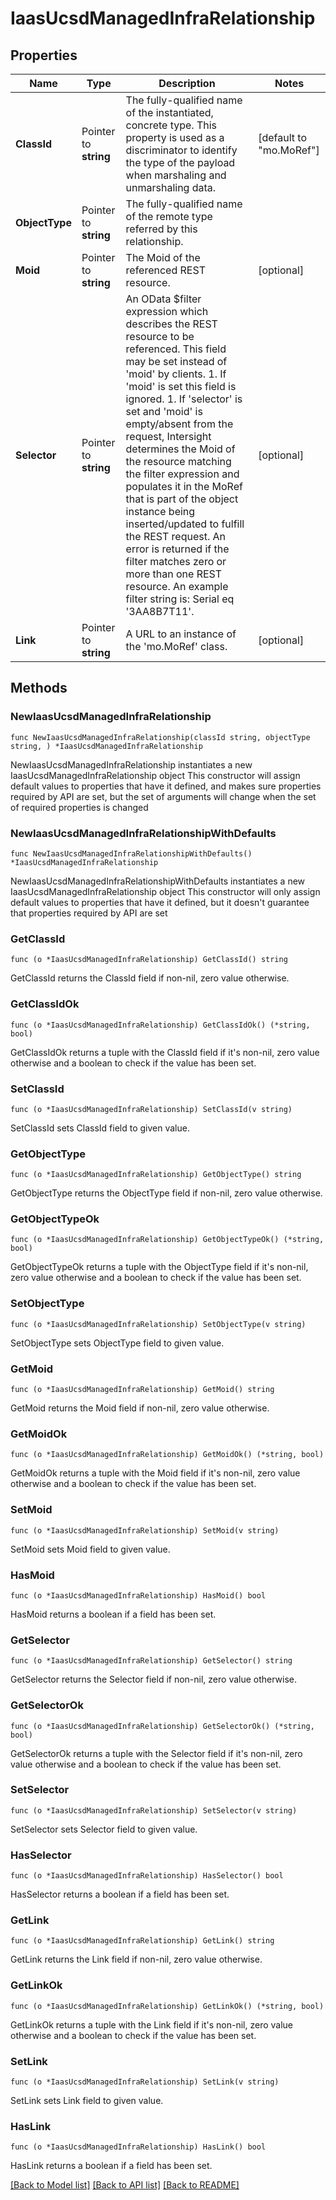 # IaasUcsdManagedInfraRelationship

## Properties

Name | Type | Description | Notes
------------ | ------------- | ------------- | -------------
**ClassId** | Pointer to **string** | The fully-qualified name of the instantiated, concrete type. This property is used as a discriminator to identify the type of the payload when marshaling and unmarshaling data. | [default to "mo.MoRef"]
**ObjectType** | Pointer to **string** | The fully-qualified name of the remote type referred by this relationship. | 
**Moid** | Pointer to **string** | The Moid of the referenced REST resource. | [optional] 
**Selector** | Pointer to **string** | An OData $filter expression which describes the REST resource to be referenced. This field may be set instead of &#39;moid&#39; by clients. 1. If &#39;moid&#39; is set this field is ignored. 1. If &#39;selector&#39; is set and &#39;moid&#39; is empty/absent from the request, Intersight determines the Moid of the resource matching the filter expression and populates it in the MoRef that is part of the object instance being inserted/updated to fulfill the REST request. An error is returned if the filter matches zero or more than one REST resource. An example filter string is: Serial eq &#39;3AA8B7T11&#39;. | [optional] 
**Link** | Pointer to **string** | A URL to an instance of the &#39;mo.MoRef&#39; class. | [optional] 

## Methods

### NewIaasUcsdManagedInfraRelationship

`func NewIaasUcsdManagedInfraRelationship(classId string, objectType string, ) *IaasUcsdManagedInfraRelationship`

NewIaasUcsdManagedInfraRelationship instantiates a new IaasUcsdManagedInfraRelationship object
This constructor will assign default values to properties that have it defined,
and makes sure properties required by API are set, but the set of arguments
will change when the set of required properties is changed

### NewIaasUcsdManagedInfraRelationshipWithDefaults

`func NewIaasUcsdManagedInfraRelationshipWithDefaults() *IaasUcsdManagedInfraRelationship`

NewIaasUcsdManagedInfraRelationshipWithDefaults instantiates a new IaasUcsdManagedInfraRelationship object
This constructor will only assign default values to properties that have it defined,
but it doesn't guarantee that properties required by API are set

### GetClassId

`func (o *IaasUcsdManagedInfraRelationship) GetClassId() string`

GetClassId returns the ClassId field if non-nil, zero value otherwise.

### GetClassIdOk

`func (o *IaasUcsdManagedInfraRelationship) GetClassIdOk() (*string, bool)`

GetClassIdOk returns a tuple with the ClassId field if it's non-nil, zero value otherwise
and a boolean to check if the value has been set.

### SetClassId

`func (o *IaasUcsdManagedInfraRelationship) SetClassId(v string)`

SetClassId sets ClassId field to given value.


### GetObjectType

`func (o *IaasUcsdManagedInfraRelationship) GetObjectType() string`

GetObjectType returns the ObjectType field if non-nil, zero value otherwise.

### GetObjectTypeOk

`func (o *IaasUcsdManagedInfraRelationship) GetObjectTypeOk() (*string, bool)`

GetObjectTypeOk returns a tuple with the ObjectType field if it's non-nil, zero value otherwise
and a boolean to check if the value has been set.

### SetObjectType

`func (o *IaasUcsdManagedInfraRelationship) SetObjectType(v string)`

SetObjectType sets ObjectType field to given value.


### GetMoid

`func (o *IaasUcsdManagedInfraRelationship) GetMoid() string`

GetMoid returns the Moid field if non-nil, zero value otherwise.

### GetMoidOk

`func (o *IaasUcsdManagedInfraRelationship) GetMoidOk() (*string, bool)`

GetMoidOk returns a tuple with the Moid field if it's non-nil, zero value otherwise
and a boolean to check if the value has been set.

### SetMoid

`func (o *IaasUcsdManagedInfraRelationship) SetMoid(v string)`

SetMoid sets Moid field to given value.

### HasMoid

`func (o *IaasUcsdManagedInfraRelationship) HasMoid() bool`

HasMoid returns a boolean if a field has been set.

### GetSelector

`func (o *IaasUcsdManagedInfraRelationship) GetSelector() string`

GetSelector returns the Selector field if non-nil, zero value otherwise.

### GetSelectorOk

`func (o *IaasUcsdManagedInfraRelationship) GetSelectorOk() (*string, bool)`

GetSelectorOk returns a tuple with the Selector field if it's non-nil, zero value otherwise
and a boolean to check if the value has been set.

### SetSelector

`func (o *IaasUcsdManagedInfraRelationship) SetSelector(v string)`

SetSelector sets Selector field to given value.

### HasSelector

`func (o *IaasUcsdManagedInfraRelationship) HasSelector() bool`

HasSelector returns a boolean if a field has been set.

### GetLink

`func (o *IaasUcsdManagedInfraRelationship) GetLink() string`

GetLink returns the Link field if non-nil, zero value otherwise.

### GetLinkOk

`func (o *IaasUcsdManagedInfraRelationship) GetLinkOk() (*string, bool)`

GetLinkOk returns a tuple with the Link field if it's non-nil, zero value otherwise
and a boolean to check if the value has been set.

### SetLink

`func (o *IaasUcsdManagedInfraRelationship) SetLink(v string)`

SetLink sets Link field to given value.

### HasLink

`func (o *IaasUcsdManagedInfraRelationship) HasLink() bool`

HasLink returns a boolean if a field has been set.


[[Back to Model list]](../README.md#documentation-for-models) [[Back to API list]](../README.md#documentation-for-api-endpoints) [[Back to README]](../README.md)


